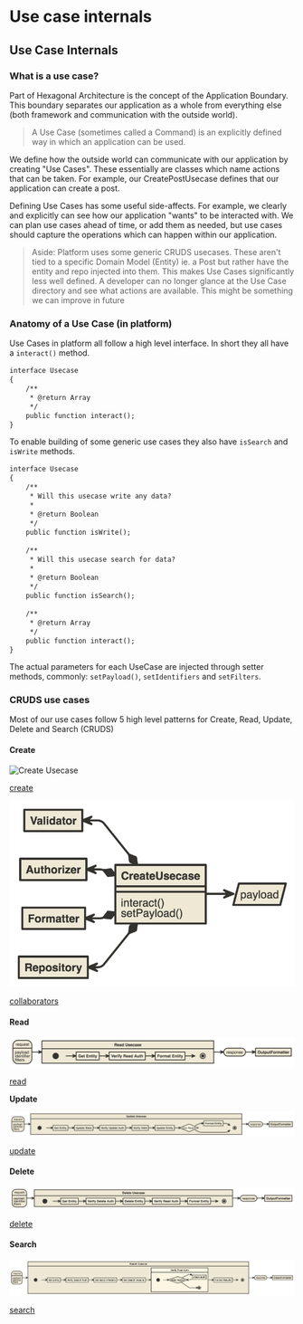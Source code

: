 # Use case internals

## Use Case Internals

### What is a use case?

Part of Hexagonal Architecture is the concept of the Application Boundary. This boundary separates our application as a whole from everything else \(both framework and communication with the outside world\).

> A Use Case \(sometimes called a Command\) is an explicitly defined way in which an application can be used.

We define how the outside world can communicate with our application by creating "Use Cases". These essentially are classes which name actions that can be taken. For example, our CreatePostUsecase defines that our application can create a post.

Defining Use Cases has some useful side-affects. For example, we clearly and explicitly can see how our application "wants" to be interacted with. We can plan use cases ahead of time, or add them as needed, but use cases should capture the operations which can happen within our application.

> Aside: Platform uses some generic CRUDS usecases. These aren't tied to a specific Domain Model \(Entity\) ie. a Post but rather have the entity and repo injected into them. This makes Use Cases significantly less well defined. A developer can no longer glance at the Use Case directory and see what actions are available. This might be something we can improve in future

### Anatomy of a Use Case \(in platform\)

Use Cases in platform all follow a high level interface. In short they all have a `interact()` method.

```text
interface Usecase
{
    /**
     * @return Array
     */
    public function interact();
}
```

To enable building of some generic use cases they also have `isSearch` and `isWrite` methods.

```text
interface Usecase
{
    /**
     * Will this usecase write any data?
     *
     * @return Boolean
     */
    public function isWrite();

    /**
     * Will this usecase search for data?
     *
     * @return Boolean
     */
    public function isSearch();

    /**
     * @return Array
     */
    public function interact();
}
```

The actual parameters for each UseCase are injected through setter methods, commonly: `setPayload()`, `setIdentifiers` and `setFilters`.

### CRUDS use cases

Most of our use cases follow 5 high level patterns for Create, Read, Update, Delete and Search \(CRUDS\)

#### Create

![Create Usecase](../.gitbook/assets/create-usecase-1%20%281%29.png)

[create](http://www.nomnoml.com/#view/%23title%3ACreate%20Usecase%0A%0A%5B%3Cstate%3Erequest%7C%0Apayload%0Aidentifier%0Afilters%5D%0A%0A%5BCreate%20Usecase%7C%0A%5B%3Cstart%3E%20interact%5D-%3E%5BGet%20Entity%5D%0A%5BGet%20Entity%5D-%3E%5BVerify%20Create%20Auth%5D%0A%5BVerify%20Create%20Auth%5D-%3E%5BVerify%20Valid%5D%0A%5BVerify%20Valid%5D-%3E%5BCreate%20Entity%5D%0A%5BCreate%20Entity%5D-%3E%5BGet%20Created%5D%0A%5BGet%20Created%5D-%3E%5B%3Cchoice%3E%20Can%20Read%3F%5D%0A%5B%3Cchoice%3E%20Can%20Read%3F%5D-%3E%5BFormat%20Entity%5D%0A%5B%3Cchoice%3E%20Can%20Read%3F%5D-%3E%5B%3Cend%3E%20return%5D%0A%5BFormat%20Entity%5D-%3E%5B%3Cend%3E%20return%5D%0A%5D%0A%0A%0A%5B%3Cstate%3Erequest%5D-%3E%5BCreate%20Usecase%5D%0A%5BCreate%20Usecase%5D-%3E%5B%3Cstate%3Eresponse%5D%0A%5B%3Cstate%3Eresponse%5D-%3E%5BOutputFormatter%5D%0A%0A%23direction%3A%20right%0A)

![Create Usecase - Collaborators](../.gitbook/assets/create-usecase-collab.png)

[collaborators](http://www.nomnoml.com/#view/%23title%3A%20Create%20UseCase%20Collaborators%0A%0A%5BCreateUsecase%7C%7C%0Ainteract%28%29%0AsetPayload%28%29%5D%0A%0A%5BValidator%5D%3C-%2B%5BCreateUsecase%5D%0A%5BAuthorizer%5D%3C-%2B%5BCreateUsecase%5D%0A%5BFormatter%5D%3C-%2B%5BCreateUsecase%5D%0A%5BRepository%5D%3C-%2B%5BCreateUsecase%5D%0A%0A%5BCreateUsecase%5D-%3E%5B%3Cinput%3E%20payload%5D%0A%0A%23direction%3A%20right) 

#### Read

![Read Usecase](../.gitbook/assets/read-usecase-2.png)

[read](http://www.nomnoml.com/#view/%23title%3A%20%20Read%20UseCase%0A%5B%3Cstate%3Erequest%5D-%3E%5BRead%20Usecase%5D%0A%5BRead%20Usecase%5D-%3E%5B%3Cstate%3Eresponse%5D%0A%5B%3Cstate%3Eresponse%5D-%3E%5BOutputFormatter%5D%0A%0A%5B%3Cstate%3Erequest%7C%0Apayload%0Aidentifier%0Afilters%5D%0A%0A%5BRead%20Usecase%7C%0A%5B%3Cstart%3E%20interact%28%29%5D-%3E%5BGet%20Entity%5D%0A%5BGet%20Entity%5D-%3E%5BVerify%20Read%20Auth%5D%0A%5BVerify%20Read%20Auth%5D-%3E%5BFormat%20Entity%5D%0A%5BFormat%20Entity%5D-%3E%5B%3Cend%3E%20return%5D%0A%5D%0A%0A%23direction%3A%20right) 

**Update**

![Update Usecase](../.gitbook/assets/update-usecase-2.png)

[update](http://www.nomnoml.com/#view/%23title%3AUpdate%20UseCase%0A%0A%5B%3Cstate%3Erequest%5D-%3E%5BUpdate%20Usecase%5D%0A%5BUpdate%20Usecase%5D-%3E%5B%3Cstate%3Eresponse%5D%0A%5B%3Cstate%3Eresponse%5D-%3E%5BOutputFormatter%5D%0A%0A%5B%3Cstate%3Erequest%7C%20payload%20identifier%20filters%5D%0A%5BUpdate%20Usecase%7C%20%0A%0A%5B%3Cstart%3E%20interact%28%29%5D-%3E%5BGet%20Entity%5D%0A%5BGet%20Entity%5D-%3E%5BUpdate%20State%5D%0A%5BUpdate%20State%5D-%3E%5BVerify%20Update%20Auth%5D%0A%5BVerify%20Update%20Auth%5D-%3E%5BVerify%20Valid%5D%0A%5BVerify%20Valid%5D-%3E%5BUpdate%20Entity%5D%0A%5BUpdate%20Entity%5D-%3E%5B%3Cchoice%3E%20Can%20Read%3F%5D%0A%5B%3Cchoice%3E%20Can%20Read%3F%5D-%3E%5BFormat%20Entity%5D%0A%5BFormat%20Entity%5D-%3E%5B%3Cend%3E%20return%5D%0A%5B%3Cchoice%3E%20Can%20Read%3F%5D-%3E%5B%3Cend%3E%20return%5D%20%0A%5D%0A%0A%23direction%3A%20right%0A%0A)

#### Delete

![Delete Usecase](../.gitbook/assets/delete-usecase-1.png)

[delete](http://www.nomnoml.com/#view/%23title%3ADelete%20UseCase%0A%0A%5B%3Cstate%3Erequest%5D-%3E%5BDelete%20Usecase%5D%0A%5BDelete%20Usecase%5D-%3E%5B%3Cstate%3Eresponse%5D%0A%5B%3Cstate%3Eresponse%5D-%3E%5BOutputFormatter%5D%0A%0A%5B%3Cstate%3Erequest%7C%0Apayload%0Aidentifier%0Afilters%5D%0A%0A%5BDelete%20Usecase%7C%0A%5B%3Cstart%3E%20interact%28%29%5D-%3E%5BGet%20Entity%5D%0A%5BGet%20Entity%5D-%3E%5BVerify%20Delete%20Auth%5D%0A%5BVerify%20Delete%20Auth%5D-%3E%5BDelete%20Entity%5D%0A%5BDelete%20Entity%5D-%3E%5BVerify%20Read%20Auth%5D%0A%5BVerify%20Read%20Auth%5D-%3E%5BFormat%20Entity%5D%0A%5BFormat%20Entity%5D-%3E%5B%3Cend%3E%20return%5D%0A%5D%0A%0A%23direction%3A%20right)

#### Search

![Search Usecase](../.gitbook/assets/search-usecase%20%283%29.png)

[search](http://www.nomnoml.com/#view/%23title%3ASearch%20UseCase%0A%0A%5B%3Cstate%3Erequest%5D-%3E%5BSearch%20Usecase%5D%0A%5BSearch%20Usecase%5D-%3E%5B%3Cstate%3Eresponse%5D%0A%5B%3Cstate%3Eresponse%5D-%3E%5BOutputFormatter%5D%0A%0A%5B%3Cstate%3Erequest%7C%0Apayload%0Aidentifier%0Afilters%5D%0A%0A%5BSearch%20Usecase%7C%0A%5B%3Cstart%3E%20interact%28%29%5D-%3E%5BGet%20Entity%5D%0A%5BGet%20Entity%5D-%3E%5BVerify%20Search%20Auth%5D%0A%5BVerify%20Search%20Auth%5D-%3E%5BSet%20Search%20Params%5D%0A%5BSet%20Search%20Params%5D-%3E%5BGet%20Search%20Sesults%5D%0A%5BGet%20Search%20Sesults%5D-%3E%5BVerify%20Read%20Auth%7C%0A%5B%3Cstart%3E%20foreach%5D-%3E%5B%3Cchoice%3Ewhile%20results%3F%5D%0A%5B%3Cchoice%3Ewhile%20results%3F%5D-%3E%5Bcheck%20auth%5D%0A%5Bcheck%20auth%5D-%3E%5B%3Cchoice%3Ewhile%20results%3F%5D%0A%5B%3Cchoice%3Ewhile%20results%3F%5D-%3E%5B%3Cend%3E%5D%0A%5D%0A%5BVerify%20Read%20Auth%5D-%3E%5BFormat%20Results%5D%0A%5BFormat%20Results%5D-%3E%5B%3Cend%3E%20return%5D%0A%5D%0A%0A%23direction%3A%20right)

